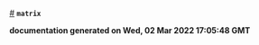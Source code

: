 
<a href="#module_matrix" name="module_matrix">#</a> <code>**matrix**</code>


**documentation generated on Wed, 02 Mar 2022 17:05:48 GMT**
